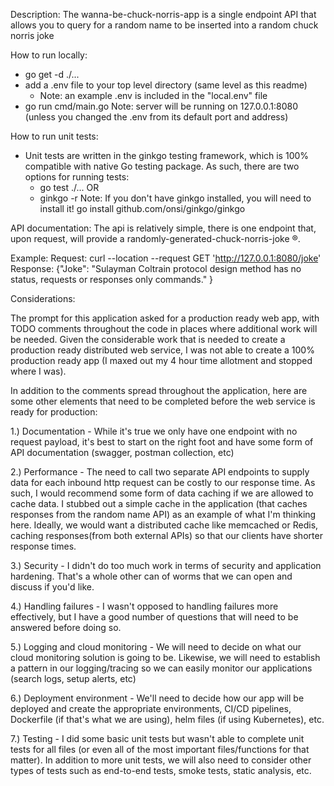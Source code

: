 Description:
  The wanna-be-chuck-norris-app is a single endpoint API that allows you to query for a random name to be inserted into a random chuck norris joke

How to run locally:
  - go get -d ./...
  - add a .env file to your top level directory (same level as this readme)
    - Note: an example .env is included in the "local.env" file
  - go run cmd/main.go
     Note: server will be running on 127.0.0.1:8080 (unless you changed the .env from its default port and address)



How to run unit tests:
 - Unit tests are written in the ginkgo testing framework, which is 100% compatible with native Go testing package. As such, there are two options for running tests:
    - go test ./...
    OR
    - ginkgo -r
        Note: If you don't have ginkgo installed, you will need to install it!
            go install github.com/onsi/ginkgo/ginkgo


API documentation:
 The api is relatively simple, there is one endpoint that, upon request, will provide a randomly-generated-chuck-norris-joke ®.

 Example:
    Request: curl --location --request GET 'http://127.0.0.1:8080/joke'
    Response: 
    {"Joke": "Sulayman Coltrain protocol design method has no status, requests or responses only commands." }



Considerations:

 The prompt for this application asked for a production ready web app, with TODO comments throughout the code in places where additional work will be needed. Given the considerable work that is needed to create a production ready distributed web service, I was not able to create a 100% production ready app (I maxed out my 4 hour time allotment and stopped where I was).
 
 In addition to the comments spread throughout the application, here are some other elements that need to be completed before the web service is ready for production:

  1.) Documentation - While it's true we only have one endpoint with no request payload, it's best to start on the right foot and have some form of API documentation (swagger, postman collection, etc)

  2.) Performance - The need to call two separate API endpoints to supply data for each inbound http request can be costly to our response time. As such, I would recommend some form of data caching if we are allowed to cache data. I stubbed out a simple cache in the application (that caches responses from the random name API) as an example of what I'm thinking here. Ideally, we would want a distributed cache like memcached or Redis, caching responses(from both external APIs) so that our clients have shorter response times.

  3.) Security - I didn't do too much work in terms of security and application hardening. That's a whole other can of worms that we can open and discuss if you'd like.

  4.) Handling failures - I wasn't opposed to handling failures more effectively, but I have a good number of questions that will need to be answered before doing so.

  5.) Logging and cloud monitoring - We will need to decide on what our cloud monitoring solution is going to be. Likewise, we will need to establish a pattern in our logging/tracing so we can easily monitor our applications (search logs, setup alerts, etc)

  6.) Deployment environment - We'll need to decide how our app will be deployed and create the appropriate environments, CI/CD pipelines, Dockerfile (if that's what we are using), helm files (if using Kubernetes), etc.

  7.) Testing - I did some basic unit tests but wasn't able to complete unit tests for all files (or even all of the most important files/functions for that matter). In addition to more unit tests, we will also need to consider other types of tests such as end-to-end tests, smoke tests, static analysis, etc.

